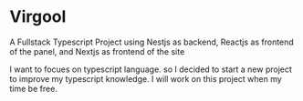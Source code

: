 # Virgool
A Fullstack Typescript Project
using Nestjs as backend, Reactjs as frontend of the panel, and Nextjs as frontend of the site

I want to focues on typescript language. so I decided to start a new project to improve my typescript knowledge. I will work on this project when my time be free.
